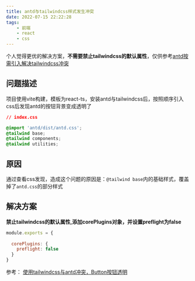```yaml
---
title: antd与tailwindcss样式发生冲突
date: 2022-07-15 22:22:28
tags:
    - 前端
    - react
    - css
---
```


个人觉得更优的解决方案，**不需要禁止tailwindcss的默认属性**，仅供参考[antd按需引入解决tailwindcss冲突](/react/antd按需引入css(less)/)


## 问题描述
项目使用vite构建，模板为react-ts，安装antd与tailwindcss后，按照顺序引入css后发现antd的按钮背景变成透明了
```css
// index.css

@import 'antd/dist/antd.css';
@tailwind base;
@tailwind components;
@tailwind utilities;

```

## 原因

通过查看css发现，造成这个问题的原因是：`@tailwind base`内的基础样式，覆盖掉了`antd.css`的部分样式

## 解决方案

**禁止tailwindcss的默认属性,添加corePlugins对象，并设置preflight为false**

```javascript
module.exports = {
  
  corePlugins: {
    preflight: false
  }
}
```

参考：
[使用tailwindcss与antd冲突，Button按钮透明](https://segmentfault.com/a/1190000041781474)